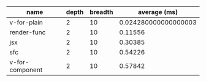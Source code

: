 | name            | depth | breadth | average (ms)         |
| --------------- | ----- | ------- | -------------------- |
| v-for-plain     | 2     | 10      | 0.024280000000000003 |
| render-func     | 2     | 10      | 0.11556              |
| jsx             | 2     | 10      | 0.30385              |
| sfc             | 2     | 10      | 0.54226              |
| v-for-component | 2     | 10      | 0.57842              |